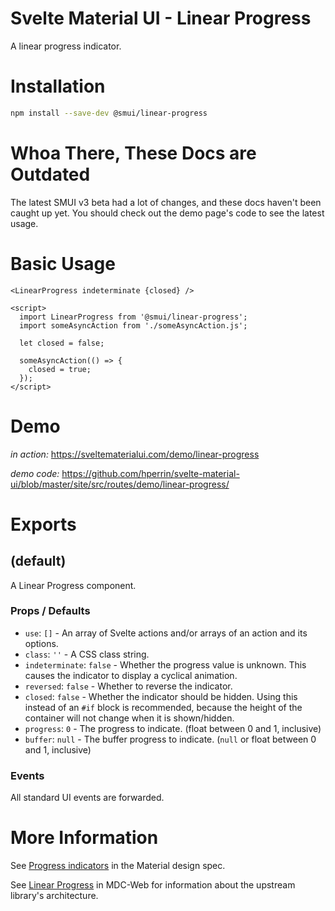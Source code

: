 # Svelte Material UI - Linear Progress

A linear progress indicator.

# Installation

```sh
npm install --save-dev @smui/linear-progress
```

# Whoa There, These Docs are Outdated

The latest SMUI v3 beta had a lot of changes, and these docs haven't been caught up yet. You should check out the demo page's code to see the latest usage.

# Basic Usage

```svelte
<LinearProgress indeterminate {closed} />

<script>
  import LinearProgress from '@smui/linear-progress';
  import someAsyncAction from './someAsyncAction.js';

  let closed = false;

  someAsyncAction(() => {
    closed = true;
  });
</script>
```

# Demo

_in action:_ https://sveltematerialui.com/demo/linear-progress

_demo code:_ https://github.com/hperrin/svelte-material-ui/blob/master/site/src/routes/demo/linear-progress/

# Exports

## (default)

A Linear Progress component.

### Props / Defaults

- `use`: `[]` - An array of Svelte actions and/or arrays of an action and its options.
- `class`: `''` - A CSS class string.
- `indeterminate`: `false` - Whether the progress value is unknown. This causes the indicator to display a cyclical animation.
- `reversed`: `false` - Whether to reverse the indicator.
- `closed`: `false` - Whether the indicator should be hidden. Using this instead of an `#if` block is recommended, because the height of the container will not change when it is shown/hidden.
- `progress`: `0` - The progress to indicate. (float between 0 and 1, inclusive)
- `buffer`: `null` - The buffer progress to indicate. (`null` or float between 0 and 1, inclusive)

### Events

All standard UI events are forwarded.

# More Information

See [Progress indicators](https://material.io/components/progress-indicators) in the Material design spec.

See [Linear Progress](https://github.com/material-components/material-components-web/tree/v10.0.0/packages/mdc-linear-progress) in MDC-Web for information about the upstream library's architecture.
